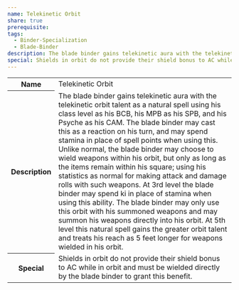 ```yaml
---
name: Telekinetic Orbit
share: true
prerequisite: 
tags:
  - Binder-Specialization
  - Blade-Binder
description: The blade binder gains telekinetic aura with the telekinetic orbit talent as a natural spell using his class level as his BCB, his MPB as his SPB, and his Psyche as his CAM. The blade binder may cast this as a reaction on his turn, and may spend stamina in place of spell points when using this. Unlike normal, the blade binder may choose to wield weapons within his orbit, but only as long as the items remain within his square; using his statistics as normal for making attack and damage rolls with such weapons. At 3rd level the blade binder may spend ki in place of stamina when using this ability. The blade binder may only use this orbit  with his summoned weapons and may summon his weapons directly into his orbit. At 5th level this natural spell gains the greater orbit talent and treats his reach as 5 feet longer for weapons wielded in his orbit.
special: Shields in orbit do not provide their shield bonus to AC while in orbit and must be wielded directly by the blade binder to grant this benefit.
---
```

<p><span dir="ltr" style="overflow-x: auto;"><table><tbody><tr><th dir="ltr">Name</th><td dir="ltr">Telekinetic Orbit</td></tr><tr><th dir="ltr">Description</th><td dir="ltr">The blade binder gains telekinetic aura with the telekinetic orbit talent as a natural spell using his class level as his BCB, his MPB as his SPB, and his Psyche as his CAM. The blade binder may cast this as a reaction on his turn, and may spend stamina in place of spell points when using this. Unlike normal, the blade binder may choose to wield weapons within his orbit, but only as long as the items remain within his square; using his statistics as normal for making attack and damage rolls with such weapons. At 3rd level the blade binder may spend ki in place of stamina when using this ability. The blade binder may only use this orbit  with his summoned weapons and may summon his weapons directly into his orbit. At 5th level this natural spell gains the greater orbit talent and treats his reach as 5 feet longer for weapons wielded in his orbit.</td></tr><tr><th dir="ltr">Special</th><td dir="ltr">Shields in orbit do not provide their shield bonus to AC while in orbit and must be wielded directly by the blade binder to grant this benefit.</td></tr></tbody></table></span></p>